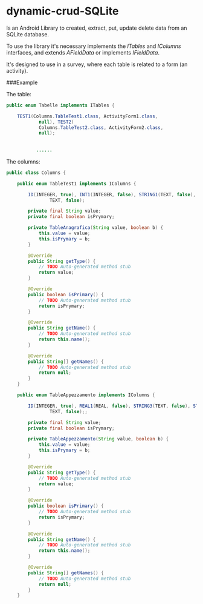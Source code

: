 dynamic-crud-SQLite
===================

Is an Android Library to created, extract, put, update delete data from an SQLite database.

To use the library it's necessary implements the *ITables* and  *IColumns* interfaces, and extends *AFieldData* or implements *IFieldData*. 

It's designed to use in a survey, where each table is related to a form (an activity).


###Example

The table:

```java
public enum Tabelle implements ITables {

	TEST1(Columns.TableTest1.class, ActivityForm1.class,
	        null), TEST2(
	        Columns.TableTest2.class, ActivityForm2.class,
	        null);
	        
	        
	       ...... 
```


The columns:

```java
public class Columns {

	public enum TableTest1 implements IColumns {

		ID(INTEGER, true), INT1(INTEGER, false), STRING1(TEXT, false), STRING2(
		        TEXT, false);

		private final String value;
		private final boolean isPrymary;

		private TableAnagrafica(String value, boolean b) {
			this.value = value;
			this.isPrymary = b;
		}

		@Override
		public String getType() {
			// TODO Auto-generated method stub
			return value;
		}

		@Override
		public boolean isPrimary() {
			// TODO Auto-generated method stub
			return isPrymary;
		}

		@Override
		public String getName() {
			// TODO Auto-generated method stub
			return this.name();
		}

		@Override
		public String[] getNames() {
			// TODO Auto-generated method stub
			return null;
		}
	}

	public enum TableAppezzamento implements IColumns {

		ID(INTEGER, true), REAL1(REAL, false), STRING3(TEXT, false), STRING4(
		        TEXT, false);;

		private final String value;
		private final boolean isPrymary;

		private TableAppezzamento(String value, boolean b) {
			this.value = value;
			this.isPrymary = b;
		}

		@Override
		public String getType() {
			// TODO Auto-generated method stub
			return value;
		}

		@Override
		public boolean isPrimary() {
			// TODO Auto-generated method stub
			return isPrymary;
		}

		@Override
		public String getName() {
			// TODO Auto-generated method stub
			return this.name();
		}

		@Override
		public String[] getNames() {
			// TODO Auto-generated method stub
			return null;
		}
	}


```
